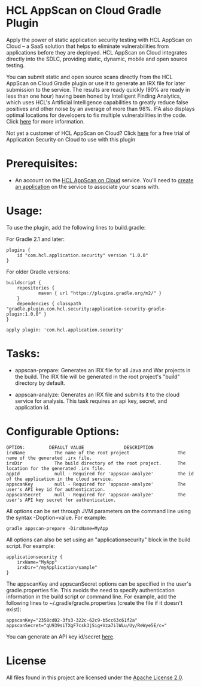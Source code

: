 # HCL AppScan on Cloud Gradle Plugin

Apply the power of static application security testing with HCL AppScan on Cloud – a SaaS solution that helps to eliminate vulnerabilities from applications before they are deployed. HCL AppScan on Cloud integrates directly into the SDLC, providing static, dynamic, mobile and open source testing.

You can submit static and open source scans directly from the HCL AppScan on Cloud Gradle plugin or use it to generate an IRX file for later submission to the service. The results are ready quickly (90% are ready in less than one hour) having been honed by Intelligent Finding Analytics, which uses HCL's Artificial Intelligence capabilities to greatly reduce false positives and other noise by an average of more than 98%. IFA also displays optimal locations for developers to fix multiple vulnerabilities in the code. Click [here](https://securityintelligence.com/intelligent-finding-analytics-cognitive-computing-application-security-expert/) for more information.

Not yet a customer of HCL AppScan on Cloud? Click [here](https://cloud.appscan.com) for a free trial of Application Security on Cloud to use with this plugin

# Prerequisites:

- An account on the [HCL AppScan on Cloud](https://cloud.appscan.com/) service. You'll need to [create an application](http://www.ibm.com/support/knowledgecenter/SSYJJF_1.0.0/ApplicationSecurityonCloud/ent_create_application.html) on the service to associate your scans with.

# Usage:

To use the plugin, add the following lines to build.gradle:

For Gradle 2.1 and later:

	plugins {
		id "com.hcl.application.security" version "1.0.0"
	}

For older Gradle versions:

	buildscript {
		repositories {
	    		maven { url "https://plugins.gradle.org/m2/" }
	  	}
	  	dependencies { classpath "gradle.plugin.com.hcl.security:application-security-gradle-plugin:1.0.0" }
	}

	apply plugin: 'com.hcl.application.security'

# Tasks:

- appscan-prepare:
	Generates an IRX file for all Java and War projects in the build. The IRX file will be generated in the root project's "build" directory by default.

- appscan-analyze:
  Generates an IRX file and submits it to the cloud service for analysis. This task requires an api key, secret, and application id.
  
# Configurable Options:

	OPTION:			DEFAULT VALUE				DESCRIPTION
	irxName           The name of the root project                  The name of the generated .irx file.
	irxDir            The build directory of the root project.      The location for the generated .irx file.
	appId             null - Required for 'appscan-analyze'         The id of the application in the cloud service.
	appscanKey        null - Required for 'appscan-analyze'         The user's API key id for authentication.
	appscanSecret     null - Required for 'appscan-analyze'         The user's API key secret for authentication.

All options can be set through JVM parameters on the command line using the syntax -Doption=value. For example:

	gradle appscan-prepare -DirxName=MyApp

All options can also be set using an "applicationsecurity" block in the build script. For example:

	applicationsecurity {
		irxName="MyApp"
		irxDir="/myApplication/sample"
	}

The appscanKey and appscanSecret options can be specified in the user's gradle.properties file. This avoids the need to specify authentication information in the build script or command line. For example, add the following lines to ~/.gradle/gradle.properties (create the file if it doesn't exist):

	appscanKey="2358cd02-3fs3-322c-62c9-b5cc63c61f2a"
	appscanSecret="qU939siTXgF7csk3jSig+Vza7ilWLu/Uy/ReWye5E/c="

You can generate an API key id/secret [here](https://cloud.appsechcl.com/AsoCUI/serviceui/main/admin/apiKey).

# License

All files found in this project are licensed under the [Apache License 2.0](LICENSE).

